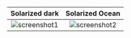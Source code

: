Solarized dark             |  Solarized Ocean
:-------------------------:|:-------------------------:
![screenshot1](https://user-images.githubusercontent.com/82586557/166108507-3ca8f5cc-8b7e-429c-ac19-8e660fa1345d.png)  |  ![screenshot2](https://user-images.githubusercontent.com/82586557/166108513-c9500899-060b-43fa-940d-7035f849e836.png)


